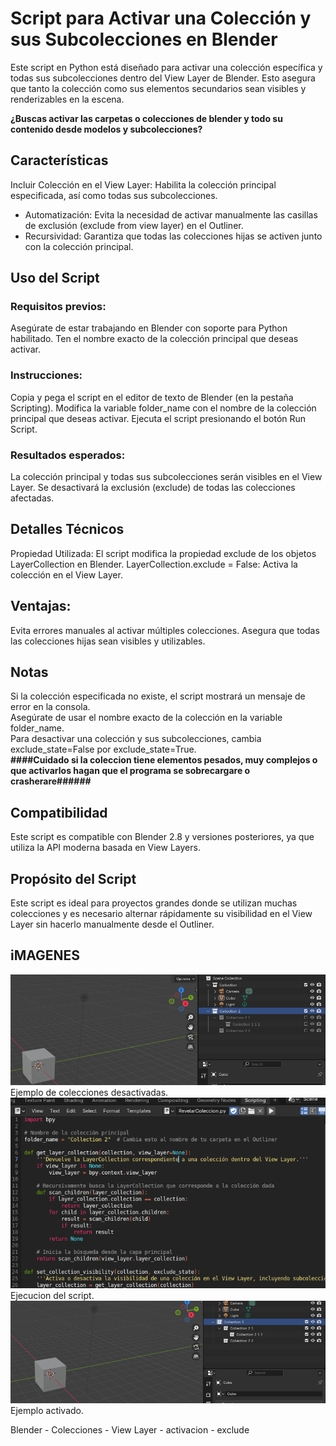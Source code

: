 # Script para Activar una Colección y sus Subcolecciones en Blender
Este script en Python está diseñado para activar una colección específica y todas sus subcolecciones dentro del View Layer de Blender. Esto asegura que tanto la colección como sus elementos secundarios sean visibles y renderizables en la escena.

**¿Buscas activar las carpetas o colecciones de blender y todo su contenido desde modelos y subcolecciones?** 

## Características
Incluir Colección en el View Layer: Habilita la colección principal especificada, así como todas sus subcolecciones.
- Automatización: Evita la necesidad de activar manualmente las casillas de exclusión (exclude from view layer) en el Outliner.
- Recursividad: Garantiza que todas las colecciones hijas se activen junto con la colección principal.
## Uso del Script
### Requisitos previos:

Asegúrate de estar trabajando en Blender con soporte para Python habilitado.
Ten el nombre exacto de la colección principal que deseas activar.
### Instrucciones:

Copia y pega el script en el editor de texto de Blender (en la pestaña Scripting).
Modifica la variable folder_name con el nombre de la colección principal que deseas activar.
Ejecuta el script presionando el botón Run Script.
### Resultados esperados:

La colección principal y todas sus subcolecciones serán visibles en el View Layer.
Se desactivará la exclusión (exclude) de todas las colecciones afectadas.
## Detalles Técnicos
Propiedad Utilizada: El script modifica la propiedad exclude de los objetos LayerCollection en Blender.
LayerCollection.exclude = False: Activa la colección en el View Layer.
## Ventajas:
Evita errores manuales al activar múltiples colecciones.
Asegura que todas las colecciones hijas sean visibles y utilizables.

## Notas
Si la colección especificada no existe, el script mostrará un mensaje de error en la consola.  
Asegúrate de usar el nombre exacto de la colección en la variable folder_name.  
Para desactivar una colección y sus subcolecciones, cambia exclude_state=False por exclude_state=True.  
**####Cuidado si la coleccion tiene elementos pesados, muy complejos o que activarlos hagan que el programa se sobrecargare o crasherare######**
## Compatibilidad
Este script es compatible con Blender 2.8 y versiones posteriores, ya que utiliza la API moderna basada en View Layers.

## Propósito del Script
Este script es ideal para proyectos grandes donde se utilizan muchas colecciones y es necesario alternar rápidamente su visibilidad en el View Layer sin hacerlo manualmente desde el Outliner.

## iMAGENES
![Coleccion con elementos desactivados](img/CollectionNoActivate.png)
Ejemplo de colecciones desactivadas.  
![Activacion del script](img/ScriptPlay.png)
Ejecucion del script.   
![Coleccion ya activados](img/CollectionActivated.png)
Ejemplo activado. 

Blender - Colecciones - View Layer - activacion - exclude